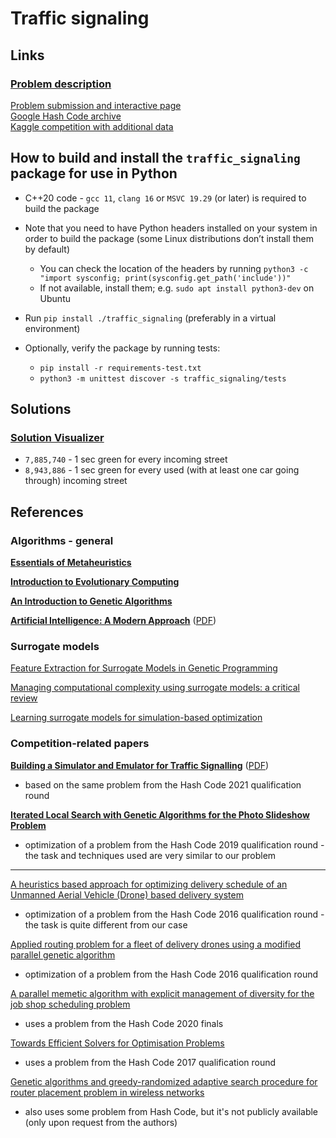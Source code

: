 # Traffic signaling

## Links

### [Problem description](https://storage.googleapis.com/coding-competitions.appspot.com/HC/2021/hashcode_2021_online_qualification_round.pdf)

[Problem submission and interactive page](https://codingcompetitions.withgoogle.com/hashcode/round/00000000004361e2/0000000000c617e4)  
[Google Hash Code archive](https://codingcompetitions.withgoogle.com/hashcode/archive)  
[Kaggle competition with additional data](https://www.kaggle.com/competitions/hashcode-2021-oqr-extension/overview)



## How to build and install the `traffic_signaling` package for use in Python

- C++20 code - `gcc 11`, `clang 16` or `MSVC 19.29` (or later) is required to build the package

- Note that you need to have Python headers installed on your system in order to build the package (some Linux distributions don’t install them by default)

  - You can check the location of the headers by running `python3 -c "import sysconfig; print(sysconfig.get_path('include'))"`
  - If not available, install them; e.g. `sudo apt install python3-dev` on Ubuntu

- Run `pip install ./traffic_signaling` (preferably in a virtual environment)

- Optionally, verify the package by running tests:

  - `pip install -r requirements-test.txt`
  - `python3 -m unittest discover -s traffic_signaling/tests`


## Solutions
### [Solution Visualizer](https://yoann-dufresne.github.io/Hashcode_2021_visu/)
- `7,885,740` - 1 sec green for every incoming street
- `8,943,886` - 1 sec green for every used (with at least one car going through) incoming street


## References

### Algorithms - general

[**Essentials of Metaheuristics**](https://cs.gmu.edu/~sean/book/metaheuristics/)

[**Introduction to Evolutionary Computing**](https://link.springer.com/book/10.1007/978-3-662-44874-8)

[**An Introduction to Genetic Algorithms**](https://www.boente.eti.br/fuzzy/ebook-fuzzy-mitchell.pdf)  

[**Artificial Intelligence: A Modern Approach**](https://aima.cs.berkeley.edu/) ([PDF](https://github.com/yanshengjia/ml-road/blob/master/resources/Artificial%20Intelligence%20-%20A%20Modern%20Approach%20(3rd%20Edition).pdf))


### Surrogate models

[Feature Extraction for Surrogate Models in Genetic Programming](https://github.com/martinpilat/gp-surrogate)  

[Managing computational complexity using surrogate models: a critical review](https://link.springer.com/article/10.1007/s00163-020-00336-7)  

[Learning surrogate models for simulation-based optimization](https://aiche.onlinelibrary.wiley.com/doi/10.1002/aic.14418)  


### Competition-related papers

[**Building a Simulator and Emulator for Traffic Signalling**](https://victorzxy.github.io/project/traffic-sim/) ([PDF](https://victorzxy.github.io/project/traffic-sim/TrafficSim-Report.pdf))  
- based on the same problem from the Hash Code 2021 qualification round  

[**Iterated Local Search with Genetic Algorithms for the Photo Slideshow Problem**](https://link.springer.com/chapter/10.1007/978-3-031-26504-4_45)  
- optimization of a problem from the Hash Code 2019 qualification round - the task and techniques used are very similar to our problem  

---

[A heuristics based approach for optimizing delivery schedule of an Unmanned Aerial Vehicle (Drone) based delivery system](https://ieeexplore.ieee.org/abstract/document/8593145)  
- optimization of a problem from the Hash Code 2016 qualification round - the task is quite different from our case

[Applied routing problem for a fleet of delivery drones using
a modified parallel genetic algorithm](https://dspace.spbu.ru/bitstream/11701/36938/1/135-148.pdf)  
- optimization of a problem from the Hash Code 2016 qualification round

[A parallel memetic algorithm with explicit management of diversity for the job shop scheduling problem](https://link.springer.com/article/10.1007/s10489-021-02406-2)  
- uses a problem from the Hash Code 2020 finals

[Towards Efficient Solvers for Optimisation Problems](https://ieeexplore.ieee.org/abstract/document/8752700)  
- uses a problem from the Hash Code 2017 qualification round  

[Genetic algorithms and greedy-randomized adaptive search procedure for router placement problem in wireless networks](https://www.researchgate.net/publication/335374967_Genetic_algorithms_and_greedy-randomized_adaptive_search_procedure_for_router_placement_problem_in_wireless_networks)  
-  also uses some problem from Hash Code, but it's not publicly available (only upon request from the authors)
